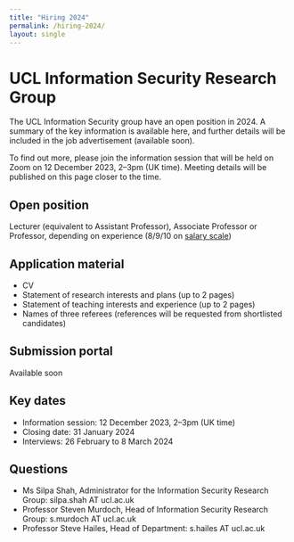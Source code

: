 ```yaml
---
title: "Hiring 2024"
permalink: /hiring-2024/
layout: single
---
```


# UCL Information Security Research Group

The UCL Information Security group have an open position in 2024. A summary of the key information is available here, and further details will be included in the job advertisement (available soon).

To find out more, please join the information session that will be held on Zoom on 12 December 2023, 2–3pm (UK time). Meeting details will be published on this page closer to the time.

## Open position

Lecturer (equivalent to Assistant Professor), Associate Professor or Professor, depending on experience (8/9/10 on [salary scale](https://www.ucl.ac.uk/human-resources/pay-benefits/salary-scales))

## Application material

- CV
- Statement of research interests and plans (up to 2 pages)
- Statement of teaching interests and experience (up to 2 pages)
- Names of three referees (references will be requested from shortlisted candidates)

## Submission portal

Available soon
  
## Key dates

- Information session: 12 December 2023, 2–3pm (UK time)
- Closing date: 31 January 2024
- Interviews: 26 February to 8 March 2024

## Questions

- Ms Silpa Shah, Administrator for the Information Security Research Group: silpa.shah AT ucl.ac.uk
- Professor Steven Murdoch, Head of Information Security Research Group: s.murdoch AT ucl.ac.uk
- Professor Steve Hailes, Head of Department: s.hailes AT ucl.ac.uk

